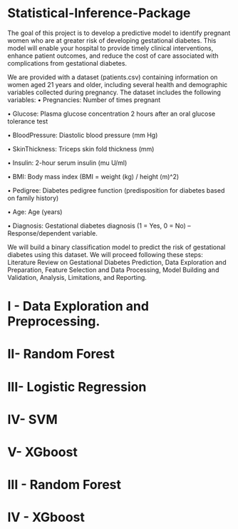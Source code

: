 # Statistical-Inference-Package

  The goal of this project is to develop a predictive model to identify pregnant women who are at greater risk of developing gestational diabetes. This model will enable your hospital to provide timely clinical interventions, enhance patient outcomes, and reduce the cost of care associated with complications from gestational diabetes.

  We are provided with a dataset (patients.csv) containing information on women aged 21 years and older, including several health and demographic variables collected during pregnancy. The dataset includes the following variables:
• Pregnancies: Number of times pregnant

• Glucose: Plasma glucose concentration 2 hours after an oral glucose tolerance test

• BloodPressure: Diastolic blood pressure (mm Hg)

• SkinThickness: Triceps skin fold thickness (mm)

• Insulin: 2-hour serum insulin (mu U/ml)

• BMI: Body mass index (BMI = weight (kg) / height (m)^2)

• Pedigree: Diabetes pedigree function (predisposition for diabetes based on family history)

• Age: Age (years)

• Diagnosis: Gestational diabetes diagnosis (1 = Yes, 0 = No) – Response/dependent variable.


  We will build a binary classification model to predict the risk of gestational diabetes using this dataset. We will proceed following these steps: Literature Review on Gestational Diabetes Prediction,
Data Exploration and Preparation, Feature Selection and Data Processing, Model Building and Validation, Analysis, Limitations, and Reporting.

# I - Data Exploration and Preprocessing.
# II- Random Forest
# III- Logistic Regression
# IV- SVM
# V- XGboost
# 
# III - Random Forest
# IV - XGboost
